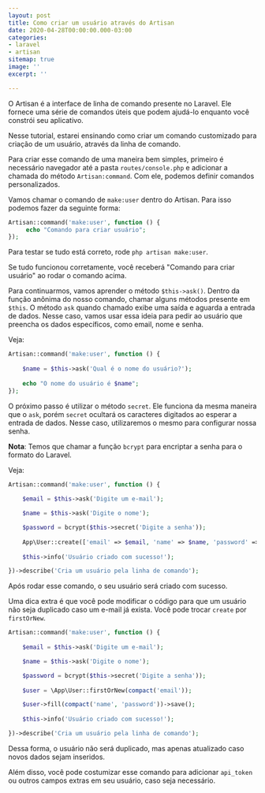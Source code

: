```yaml
---
layout: post
title: Como criar um usuário através do Artisan
date: 2020-04-28T00:00:00.000-03:00
categories:
- laravel
- artisan
sitemap: true
image: ''
excerpt: ''

---
```

O Artisan é a interface de linha de comando presente no Laravel. Ele fornece uma série de comandos úteis que podem ajudá-lo enquanto você constrói seu aplicativo.

Nesse tutorial, estarei ensinando como criar um comando customizado para criação de um usuário, através da linha de comando.

Para criar esse comando de uma maneira bem simples, primeiro é necessário navegador até a pasta `routes/console.php` e adicionar a chamada do método `Artisan:command`. Com ele, podemos definir comandos personalizados.

Vamos chamar o comando de `make:user` dentro do Artisan. Para isso podemos fazer da seguinte forma:

```php
Artisan::command('make:user', function () {
     echo "Comando para criar usuário";
});
```
Para testar se tudo está correto, rode `php artisan make:user`.

Se tudo funcionou corretamente, você receberá "Comando para criar usuário" ao rodar o comando acima.

Para continuarmos, vamos aprender o método `$this->ask()`. Dentro da função anônima do nosso comando, chamar alguns métodos presente em `$this`. O método `ask` quando chamado exibe uma saída e aguarda a entrada de dados. Nesse caso, vamos usar essa ideia para pedir ao usuário que preencha os dados específicos, como email, nome e senha.

Veja:

```php
Artisan::command('make:user', function () {
    
    $name = $this->ask('Qual é o nome do usuário?');
    
    echo "O nome do usuário é $name";
});
```

O próximo passo é utilizar o método `secret`. Ele funciona da mesma maneira que o `ask`, porém `secret` ocultará os caracteres digitados ao esperar a entrada de dados. Nesse caso, utilizaremos o mesmo para configurar nossa senha.

**Nota**: Temos que chamar a função `bcrypt` para encriptar a senha para o formato do Laravel.

Veja:

```php
Artisan::command('make:user', function () {
    
    $email = $this->ask('Digite um e-mail');

    $name = $this->ask('Digite o nome');

    $password = bcrypt($this->secret('Digite a senha'));
    
    App\User::create(['email' => $email, 'name' => $name, 'password' => $password]);
    
    $this->info('Usuário criado com sucesso!');

})->describe('Cria um usuário pela linha de comando');
```


Após rodar esse comando, o seu usuário será criado com sucesso.


Uma dica extra é que você pode modificar o código para que um usuário não seja duplicado caso um e-mail já exista. Você pode trocar `create` por `firstOrNew`.

```php
Artisan::command('make:user', function () {
    
    $email = $this->ask('Digite um e-mail');

    $name = $this->ask('Digite o nome');

    $password = bcrypt($this->secret('Digite a senha'));
    
    $user = \App\User::firstOrNew(compact('email'));

    $user->fill(compact('name', 'password'))->save();
    
    $this->info('Usuário criado com sucesso!');

})->describe('Cria um usuário pela linha de comando');
```

Dessa forma, o usuário não será duplicado, mas apenas atualizado caso novos dados sejam inseridos.


Além disso, você pode costumizar esse comando para adicionar `api_token` ou outros campos extras em seu usuário, caso seja necessário.